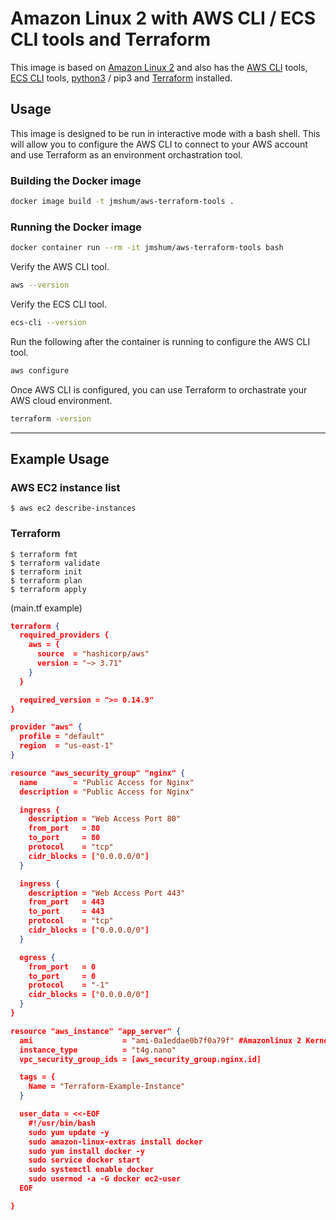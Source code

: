 # Amazon Linux 2 with AWS CLI / ECS CLI tools and Terraform
This image is based on [Amazon Linux 2](https://hub.docker.com/_/amazonlinux) and also has the [AWS CLI](https://aws.amazon.com/cli/) tools, [ECS CLI](https://docs.aws.amazon.com/cli/latest/reference/ecs/index.html) tools, [python3](https://www.python.org/download/releases/3.0/) / pip3 and [Terraform](https://www.terraform.io) installed.

## Usage
This image is designed to be run in interactive mode with a bash shell. This will allow you to configure the AWS CLI to connect to your AWS account and use Terraform as an environment orchastration tool.

### Building the Docker image
```bash
docker image build -t jmshum/aws-terraform-tools .
```

### Running the Docker image
```bash
docker container run --rm -it jmshum/aws-terraform-tools bash
```
Verify the AWS CLI tool.
```bash
aws --version
```
Verify the ECS CLI tool.
```bash
ecs-cli --version
```
Run the following after the container is running to configure the AWS CLI tool.
```bash
aws configure
```
Once AWS CLI is configured, you can use Terraform to orchastrate your AWS cloud environment.
```bash
terraform -version
```

---

## Example Usage
### AWS EC2 instance list
```shell
$ aws ec2 describe-instances
```
### Terraform
```shell
$ terraform fmt
$ terraform validate
$ terraform init
$ terraform plan
$ terraform apply
```
(main.tf example)
```json
terraform {
  required_providers {
    aws = {
      source  = "hashicorp/aws"
      version = "~> 3.71"
    }
  }

  required_version = ">= 0.14.9"
}

provider "aws" {
  profile = "default"
  region  = "us-east-1"
}

resource "aws_security_group" "nginx" {
  name        = "Public Access for Nginx"
  description = "Public Access for Nginx"

  ingress {
    description = "Web Access Port 80"
    from_port   = 80
    to_port     = 80
    protocol    = "tcp"
    cidr_blocks = ["0.0.0.0/0"]
  }

  ingress {
    description = "Web Access Port 443"
    from_port   = 443
    to_port     = 443
    protocol    = "tcp"
    cidr_blocks = ["0.0.0.0/0"]
  }

  egress {
    from_port   = 0
    to_port     = 0
    protocol    = "-1"
    cidr_blocks = ["0.0.0.0/0"]
  }
}

resource "aws_instance" "app_server" {
  ami                    = "ami-0a1eddae0b7f0a79f" #Amazonlinux 2 Kernel 5.10 64-bit ARM
  instance_type          = "t4g.nano"
  vpc_security_group_ids = [aws_security_group.nginx.id]

  tags = {
    Name = "Terraform-Example-Instance"
  }

  user_data = <<-EOF
    #!/usr/bin/bash
    sudo yum update -y
    sudo amazon-linux-extras install docker
    sudo yum install docker -y
    sudo service docker start
    sudo systemctl enable docker
    sudo usermod -a -G docker ec2-user
  EOF

}
```